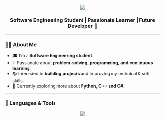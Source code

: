 
<p align="center">
  <img src="https://capsule-render.vercel.app/api?type=waving&color=gradient&height=200&section=header&text=Welcome%20to%20Salma's%20Profile%20💻&fontSize=38&fontColor=ffffff&animation=fadeIn&fontAlignY=35" />
</p>


<h3 align="center">Software Engineering Student | Passionate Learner | Future Developer 🚀</h3>

---

<!-- About Me -->
### 👩‍💻 About Me
- 🎓 I’m a **Software Engineering student**.  
- 💡 Passionate about **problem-solving, programming, and continuous learning**.  
- 📚 Interested in **building projects** and improving my technical & soft skills.  
- 🌱 Currently exploring more about **Python, C++ and C#**.  

---

<!-- Languages & Tools -->
### 🚀 Languages & Tools
<p align="center">
  <img src="https://img.shields.io/badge/-Python-000?&logo=Python" />
  <img src="https://img.shields.io/badge/-C++-
